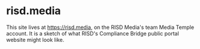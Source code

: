 # risd.media

This site lives at https://risd.media, on the RISD Media's team Media Temple account. It is a sketch of what RISD's Compliance Bridge public portal website might look like.
